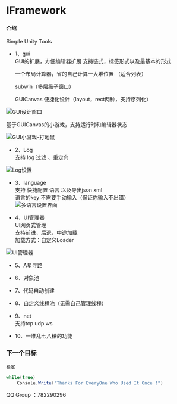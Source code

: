 # IFramework

#### 介绍
Simple Unity Tools
* 1、gui    
    GUI的扩展，方便编辑器扩展 支持链式，标签形式以及最基本的形式     

    一个布局计算器，省的自己计算一大堆位置 （适合列表） 
 
    subwin（多层级子窗口） 

    GUICanvas  便捷化设计（layout，rect两种，支持序列化）

![GUI设计窗口](https://images.gitee.com/uploads/images/2019/1113/235441_b4776275_2268676.png "GUI设计窗口.png")

基于GUICanvas的小游戏，支持运行时和编辑器状态

![GUI小游戏-打地鼠](https://images.gitee.com/uploads/images/2019/1114/001752_4308cb8a_2268676.png "GUI小游戏-打地鼠.png")


* 2、Log   
    支持 log 过滤 、重定向
 
![Log设置](https://images.gitee.com/uploads/images/2019/1113/233547_e873cc5c_2268676.png "Log设置.png")


* 3、language   
    支持 快捷配置 语言 以及导出json xml   
    语言的key 不需要手动输入（保证你输入不出错）   
![多语言设置界面](https://images.gitee.com/uploads/images/2019/1113/235643_914944e1_2268676.png "多语言设置界面.png")
 
* 4、UI管理器  
    UI网页式管理  
    支持前进，后退，中途加载  
    加载方式：自定义Loader  

![UI管理器](https://images.gitee.com/uploads/images/2019/1114/000018_5bdd5639_2268676.png "UI管理器.png")


* 5、A星寻路
* 6、对象池
* 7、代码自动创建
* 8、自定义线程池（无需自己管理线程）
* 9、net   
    支持tcp udp ws   

* 10、一堆乱七八糟的功能   

### 下一个目标
    稳定
``` csharp
while(true)
    Console.Write("Thanks For EveryOne Who Used It Once !")
```
QQ Group ：782290296 
